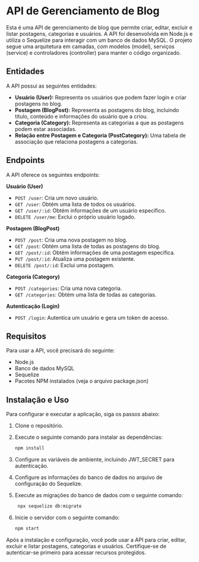 # API de Gerenciamento de Blog

Esta é uma API de gerenciamento de blog que permite criar, editar, excluir e listar postagens, categorias e usuários. A API foi desenvolvida em Node.js e utiliza o Sequelize para interagir com um banco de dados MySQL. O projeto segue uma arquitetura em camadas, com modelos (model), serviços (service) e controladores (controller) para manter o código organizado.

## Entidades

A API possui as seguintes entidades:

- **Usuário (User):** Representa os usuários que podem fazer login e criar postagens no blog.
- **Postagem (BlogPost):** Representa as postagens do blog, incluindo título, conteúdo e informações do usuário que a criou.
- **Categoria (Category):** Representa as categorias a que as postagens podem estar associadas.
- **Relação entre Postagem e Categoria (PostCategory):** Uma tabela de associação que relaciona postagens a categorias.

## Endpoints

A API oferece os seguintes endpoints:

**Usuário (User)**

- `POST /user`: Cria um novo usuário.
- `GET /user`: Obtém uma lista de todos os usuários.
- `GET /user/:id`: Obtém informações de um usuário específico.
- `DELETE /user/me`: Exclui o próprio usuário logado.

**Postagem (BlogPost)**

- `POST /post`: Cria uma nova postagem no blog.
- `GET /post`: Obtém uma lista de todas as postagens do blog.
- `GET /post/:id`: Obtém informações de uma postagem específica.
- `PUT /post/:id`: Atualiza uma postagem existente.
- `DELETE /post/:id`: Exclui uma postagem.

**Categoria (Category)**

- `POST /categories`: Cria uma nova categoria.
- `GET /categories`: Obtém uma lista de todas as categorias.

**Autenticação (Login)**

- `POST /login`: Autentica um usuário e gera um token de acesso.

## Requisitos

Para usar a API, você precisará do seguinte:

- Node.js
- Banco de dados MySQL
- Sequelize
- Pacotes NPM instalados (veja o arquivo package.json)

## Instalação e Uso

Para configurar e executar a aplicação, siga os passos abaixo:

1. Clone o repositório.

2. Execute o seguinte comando para instalar as dependências:

   ```bash
   npm install

3. Configure as variáveis de ambiente, incluindo JWT_SECRET para autenticação.

4. Configure as informações do banco de dados no arquivo de configuração do Sequelize.

5. Execute as migrações do banco de dados com o seguinte comando:

    ```bash
     npx sequelize db:migrate


6. Inicie o servidor com o seguinte comando:

      ```bash
      npm start


Após a instalação e configuração, você pode usar a API para criar, editar, excluir e listar postagens, categorias e usuários. Certifique-se de autenticar-se primeiro para acessar recursos protegidos.
